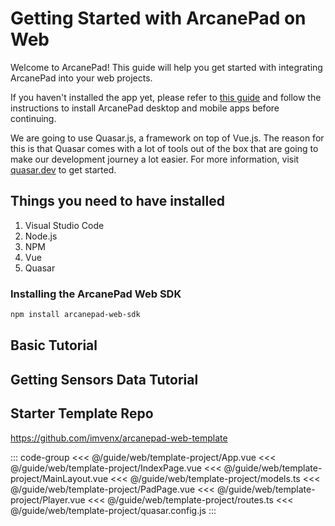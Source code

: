 # Getting Started with ArcanePad on Web

Welcome to ArcanePad! This guide will help you get started with integrating ArcanePad into your web projects.

If you haven't installed the app yet, please refer to [this guide](/guide/get-started) and follow the instructions to install ArcanePad desktop and mobile apps before continuing.

We are going to use Quasar.js, a framework on top of Vue.js. The reason for this is that Quasar comes with a lot of tools out of the box that are going to make our development journey a lot easier. For more information, visit [quasar.dev](https://quasar.dev) to get started.

## Things you need to have installed

1. Visual Studio Code
2. Node.js
3. NPM
4. Vue
5. Quasar

### Installing the ArcanePad Web SDK

```bash
npm install arcanepad-web-sdk
```

## Basic Tutorial
<YoutubeEmbed video-id="0zk3x568NXM" />

## Getting Sensors Data Tutorial 
<YoutubeEmbed video-id="-q6kseH4uQ8" />

## Starter Template Repo

https://github.com/imvenx/arcanepad-web-template

::: code-group
<<< @/guide/web/template-project/App.vue
<<< @/guide/web/template-project/IndexPage.vue
<<< @/guide/web/template-project/MainLayout.vue
<<< @/guide/web/template-project/models.ts
<<< @/guide/web/template-project/PadPage.vue
<<< @/guide/web/template-project/Player.vue
<<< @/guide/web/template-project/routes.ts
<<< @/guide/web/template-project/quasar.config.js
:::


<!-- ## Create a Quasar Project

``` shell
npm i -g @quasar/cli # Run this line if you haven't installed Quasar yet
npm create quasar
```

By default I'm selecting this options: 

``` shell

√ What would you like to build? » App with Quasar CLI, let's go!
√ Project folder: ... arcanepad-web-tutorial
√ Pick Quasar version: » Quasar v2 (Vue 3 | latest and greatest)
√ Pick script type: » Typescript
√ Pick Quasar App CLI variant: » Quasar App CLI with Vite
√ Package name: ... arcanepad-web-tutorial
√ Project product name: (must start with letter if building mobile apps) ... Arcanepad Tutorial
√ Project description: ... A tutorial for Arcanepad
√ Author: ... v
√ Pick a Vue component style: » Composition API with <script setup>
√ Pick your CSS preprocessor: » None (the others will still be available)
√ Check the features needed for your project: »

```

Then we navigate inside our project and open it in visual studio code:

``` shell
cd arcanepad-web-tutorial
code .
```

## Configure Project

1. In your project's `quasar.config.js`, set `https: true` to enable HTTPS.
2. Optional: Set `config: { dark: true }` in the same configuration file to enable the dark theme.

Your file now should look like this:

::: code-group
``` js {2,8} [quasar.config.js]
devServer: {
    https: true, 
    open: true
},

framework: {
    config: {
        dark: true
    },
```
:::

Now we run:

``` shell
npm run dev 
```

we see a warning because the certificate is self signed, click on advanced and accept the risk and continue

![Alt text](self-signed-warning.png)

After clicking continue, we can see our Quasar App

![Alt text](quasar-app-template.png)

## Clean Up Project

Remove all boilerplate code from the MainLayout.vue and IndexView.vue to start with a clean slate.

::: code-group
``` vue [src/pages/IndexPage.vue]
<template>
  <h1>Index Page</h1>
</template>

<script setup lang="ts">
</script>
```
:::
::: code-group
``` vue [src/layouts/MainLayout.vue]
<template>
  <router-view />
</template>

<script setup lang="ts">
</script>

```
:::
### Installing the ArcanePad Web SDK

To integrate ArcanePad into your web application, start by installing the ArcanePad Web SDK. 

1. **Install via NPM:**
   Open your terminal and run the following command in your project directory:

    ```bash
    npm install arcanepad-web-sdk
    ```

This command installs the ArcanePad Web SDK, allowing you to easily integrate ArcanePad functionality into your web applications. -->
